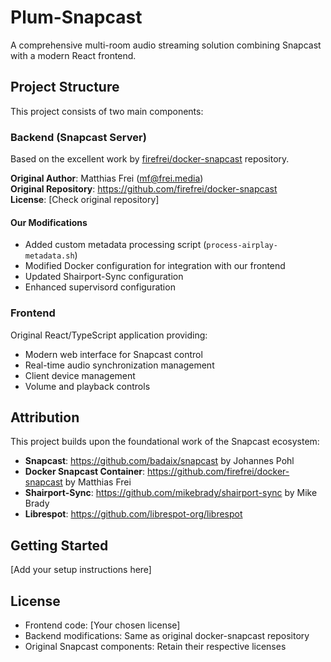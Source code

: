 # Plum-Snapcast

A comprehensive multi-room audio streaming solution combining Snapcast with a modern React frontend.

## Project Structure

This project consists of two main components:

### Backend (Snapcast Server)
Based on the excellent work by [firefrei/docker-snapcast](https://github.com/firefrei/docker-snapcast) repository.

**Original Author**: Matthias Frei (mf@frei.media)  
**Original Repository**: https://github.com/firefrei/docker-snapcast  
**License**: [Check original repository]

#### Our Modifications
- Added custom metadata processing script (`process-airplay-metadata.sh`)
- Modified Docker configuration for integration with our frontend
- Updated Shairport-Sync configuration
- Enhanced supervisord configuration

### Frontend
Original React/TypeScript application providing:
- Modern web interface for Snapcast control
- Real-time audio synchronization management
- Client device management
- Volume and playback controls

## Attribution

This project builds upon the foundational work of the Snapcast ecosystem:

- **Snapcast**: https://github.com/badaix/snapcast by Johannes Pohl
- **Docker Snapcast Container**: https://github.com/firefrei/docker-snapcast by Matthias Frei
- **Shairport-Sync**: https://github.com/mikebrady/shairport-sync by Mike Brady
- **Librespot**: https://github.com/librespot-org/librespot

## Getting Started

[Add your setup instructions here]

## License

- Frontend code: [Your chosen license]
- Backend modifications: Same as original docker-snapcast repository
- Original Snapcast components: Retain their respective licenses
